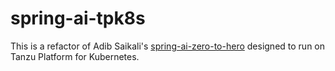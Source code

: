# spring-ai-tpk8s

This is a refactor of Adib Saikali's [spring-ai-zero-to-hero](https://github.com/asaikali/spring-ai-zero-to-hero) designed to run on Tanzu Platform for Kubernetes.

